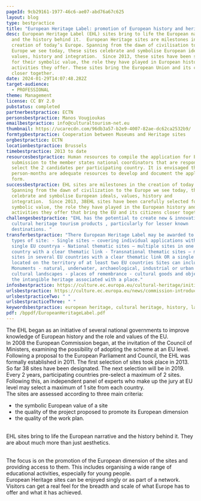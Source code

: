 ```yaml
---
pageId: 9cb29161-1977-46c6-ae07-abd76a67c625
layout: blog
type: bestpractice
title: "European Heritage Label: promotion of European history and heritage"
desc: European Heritage Label (EHL) sites bring to life the European narrative
  and the history behind it.  European Heritage sites are milestones in the
  creation of today’s Europe. Spanning from the dawn of civilisation to the
  Europe we see today, these sites celebrate and symbolise European ideals,
  values, history and integration.  Since 2013, these sites have been selected
  for their symbolic value, the role they have played in European history and
  activities they offer. These sites bring the European Union and its citizens
  closer together.
date: 2024-01-29T14:07:48.282Z
target-audience:
  - PROFESSIONAL
theme: Management
license: CC BY 2.0
pubstatus: completed
partnerbestpractice: ECTN
personsbestpractice: Manos Vougioukas
emailbestpractice: info@culturaltourism-net.eu
thumbnail: https://ucarecdn.com/96db3a57-b2e9-4007-82ae-dc62ca2532b9/
formtypbestpractice: Cooperation between Museums and Heritage sites
orgbestpractice: ECTN
locationbestpractice: Brussels
timebestpractice: 2013 to date
resourcesbestpractice: Human resources to compile the application for EHL for
  submission to the member states national coordinators that are responsible to
  select the 2 candidates per participating country. It is envisaged that 1-2
  person-months are adequate resources to develop and document the application
  form.
successbestpractice: EHL sites are milestones in the creation of today’s Europe.
  Spanning from the dawn of civilization to the Europe we see today, these sites
  celebrate and symbolise European ideals, values, history and
  integration.  Since 2013, 38EHL sites have been carefully selected for their
  symbolic value, the role they have played in the European history and
  activities they offer that bring the EU and its citizens closer together.
challengesbestpractice: "EHL has the potential to create new & innovative
  cultural heritage tourism products , particularly for lesser known
  destinations. "
transferbestpractice: "There European Heritage Label may be awarded to three
  types of site: - Single sites – covering individual applications within a
  single EU countrya - National thematic sites – multiple sites in one EU
  country with a clear thematic link - Transnational thematic sites – multiple
  sites in several EU countries with a clear thematic link OR a single site
  located on the territory of at least two EU countries Sites can include: -
  Monuments - natural, underwater, archaeological, industrial or urban sites -
  cultural landscapes - places of remembrance - cultural goods and objects and
  the intangible heritage associated with a place."
infosbestpractice: https://culture.ec.europa.eu/cultural-heritage/initiatives-and-success-stories/european-heritage-label
urlsbestpractice: https://culture.ec.europa.eu/news/commission-introduces-new-action-to-support-european-heritage-label-sites
urlsbestpracticeTwo: " "
urlsbestpracticeThree: " "
keywordsbestpractice: european heritage, cultural heritage, history, label
pdf: /bppdf/EuropeanHeritageLabel.pdf
---
```

The EHL began as an initiative of several national governments to improve knowledge of European history and the role and values of the EU.\
In 2008 the European Commission began, at the invitation of the Council of Ministers, examining the possibility of adopting the scheme at an EU level. Following a proposal to the European Parliament and Council, the EHL was formally established in 2011. The first selection of sites took place in 2013. So far 38 sites have been designated. The next selection will be in 2019.\
Every 2 years, participating countries pre-select a maximum of 2 sites. Following this, an independent panel of experts who make up the jury at EU level may select a maximum of 1 site from each country.\
The sites are assessed according to three main criteria:

* the symbolic European value of a site
* the quality of the project proposed to promote its European dimension
* the quality of the work plan.

\
EHL sites bring to life the European narrative and the history behind it. They are about much more than just aesthetics.

\
The focus is on the promotion of the European dimension of the sites and providing access to them. This includes organising a wide range of educational activities, especially for young people.\
European Heritage sites can be enjoyed singly or as part of a network. Visitors can get a real feel for the breadth and scale of what Europe has to offer and what it has achieved.